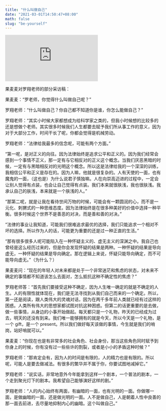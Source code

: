 ```yaml
---
title: "什么叫做自己"
date: "2021-03-01T14:50:47+08:00"
math: false
slug: "be-yourself"
---
```


<iframe src="https://player.bilibili.com/player.html?aid=841986547&bvid=BV1t54y1v7hF&cid=228706548&page=1&as_wide=0&as_wide=1&high_quality=1&danmaku=0" scrolling="no" frameborder="no" framespacing="0" allowfullscreen="true"></iframe>

果麦麦对罗翔老师的部分采访稿：

果麦麦：“罗老师，你觉得什么叫做自己呢？”

罗翔老师：“什么叫做自己？你自己都不知道你是谁，你怎么能做自己？”

罗翔老师：“其实小时候大家都想成为给科学家之类的，但我小时候想的比较多的还是想做个老师。其实很多时候我们人生都要去赋予我们所从事工作的意义，因为对于大部分工作，时间干长了呢，你都会觉得是机械劳动。

罗翔老师：“法律给我最多的信念呢，可能有两个方面。”

“第一呢，是对正义的向往。因为法律始终是追求公平和正义的。因为我们经常会感到一个事情不正义，那一定有与它相反对的正义这个概念。当我们厌恶黑暗的时候，一定有与黑暗相反对的光明这个概念。所以这是法律给我的一个深深的训练，我相信公平和正义是存在的。因为人嘛，他就是很复杂的。人有天使的一面，也有魔鬼的一面，（这也是）为什么说君子慎独嘛。人在向崇高迈进的过程中，一定会让别人觉得有点装，也会让自己觉得有点装。我们本来就很肤浅，我也很肤浅。我承认自己的肤浅，本来就是一个肤浅的人。”

“那第二呢，就是让我在看待世间万物的时候，可能会有一颗圆润的心，而不是一元化、刺猬式的一种思维态度。因为法律始终是在很多种美好的价值中选择一种平衡。很多时候这个世界不是善恶的对决，而是善和善的对决。”

“法律的事业让我知道，可能我们很难追求最优的选择，我们只能追求一个相对不坏的选择。所以作为人的话，可能更为重要的还是过一种正直的生活。”

“那有很多很多人呢可能陷入在一种怀疑主义的、虚无主义的深渊之中。我自己也曾经是这么经历过来的，但是你会发现怀疑的结果是两种。一种怀疑的结果是导向虚无，一种怀疑的结果是导向确定。那在逻辑上来说，怀疑只能导向确定，而不可能导向虚无。”（为什么？）

果麦麦问：“现在的年轻人对未来都是处于一个非常迷茫和焦虑的状态，对未来不确定的事情都不知道该怎么去面对，怎么抵抗这种不确定性的焦虑？”

罗翔老师答：“首先我们要接受这种不确定，因为人生唯一确定的就是不确定的人生。人的有限性就体现在，我们是无法寻找到从我们自己而来的一个确定。所以，第一还是阅读，跟人类伟大的灵魂对话，因为在两千多年前人类就已经有过这样的困惑。人类所有伟大的思想家都试图对抗这种困惑。但第二的话更重要的是去做，做一些事情，从身边的小事开始做起。每天都只是一个礼物，昨天的已经成为过去，明天的还没有到来。我们唯一能够拥有的就是今天，所以今天是一个礼物，是一个 gift，是一个 present。所以我们做好每天该做的事情，今生就是我们的哨岗，站好哨就可以。”

果麦麦：“你现在也是有非常多的社会角色、社会身份，那当这些角色同时赋予到你身上的时候，你有没有过一些些许的割裂，或者是小小的矛盾这种时候？”

罗翔老师：“那肯定会有，因为人的时间是有限的，人的精力也是有限的。所以呢，可能人是要去做减法。有很多的繁华并不属于你，你要试图地减掉它。”

罗翔老师：“说实话，非常地意外今年能拿到这样一个剧本，一个普法的剧本，一个走到聚光灯下的剧本。我希望自己能够演好这样的剧。”

罗翔老师：“人的内心始终有两面，有幽暗的一面，也有光明的一面。你做哪一面，是做幽暗的一面，还是做光明的一面。人不是做自己，人是朝着人性中良善的那一面去前进，去尽量地抑制内心的幽暗。这个叫做自己。”